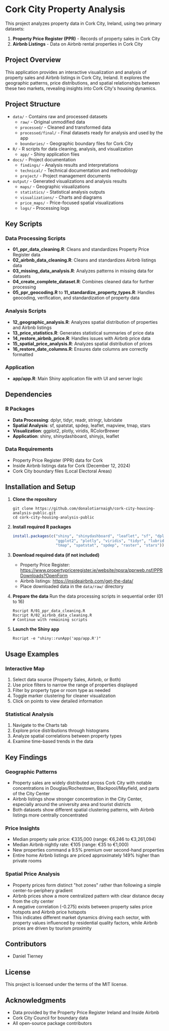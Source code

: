 # Cork City Property Analysis

This project analyzes property data in Cork City, Ireland, using two primary datasets:

1. **Property Price Register (PPR)** - Records of property sales in Cork City
2. **Airbnb Listings** - Data on Airbnb rental properties in Cork City

## Project Overview

This application provides an interactive visualization and analysis of property sales and Airbnb listings in Cork City, Ireland. It explores the geographic patterns, price distributions, and spatial relationships between these two markets, revealing insights into Cork City's housing dynamics.

## Project Structure

- `data/` - Contains raw and processed datasets
  - `raw/` - Original unmodified data
  - `processed/` - Cleaned and transformed data
  - `processed/final/` - Final datasets ready for analysis and used by the app
  - `boundaries/` - Geographic boundary files for Cork City
- `R/` - R scripts for data cleaning, analysis, and visualization
  - `app/` - Shiny application files
- `docs/` - Project documentation
  - `findings/` - Analysis results and interpretations
  - `technical/` - Technical documentation and methodology
  - `project/` - Project management documents
- `output/` - Generated visualizations and analysis results
  - `maps/` - Geographic visualizations
  - `statistics/` - Statistical analysis outputs
  - `visualizations/` - Charts and diagrams
  - `price_maps/` - Price-focused spatial visualizations
  - `logs/` - Processing logs

## Key Scripts

### Data Processing Scripts

- **01_ppr_data_cleaning.R**: Cleans and standardizes Property Price Register data
- **02_airbnb_data_cleaning.R**: Cleans and standardizes Airbnb listings data
- **03_missing_data_analysis.R**: Analyzes patterns in missing data for datasets
- **04_create_complete_dataset.R**: Combines cleaned data for further processing
- **05_ppr_geocoding.R** to **11_standardize_property_types.R**: Handles geocoding, verification, and standardization of property data

### Analysis Scripts

- **12_geographic_analysis.R**: Analyzes spatial distribution of properties and Airbnb listings
- **13_price_statistics.R**: Generates statistical summaries of price data
- **14_restore_airbnb_price.R**: Handles issues with Airbnb price data
- **15_spatial_price_analysis.R**: Analyzes spatial distribution of prices
- **16_restore_date_columns.R**: Ensures date columns are correctly formatted

### Application

- **app/app.R**: Main Shiny application file with UI and server logic

## Dependencies

### R Packages

- **Data Processing**: dplyr, tidyr, readr, stringr, lubridate
- **Spatial Analysis**: sf, spatstat, spdep, leaflet, mapview, tmap, stars
- **Visualization**: ggplot2, plotly, viridis, RColorBrewer
- **Application**: shiny, shinydashboard, shinyjs, leaflet

### Data Requirements

- Property Price Register (PPR) data for Cork
- Inside Airbnb listings data for Cork (December 12, 2024)
- Cork City boundary files (Local Electoral Areas)

## Installation and Setup

1. **Clone the repository**
   ```
   git clone https://github.com/donalotiarnaigh/cork-city-housing-analysis-public.git
   cd cork-city-housing-analysis-public
   ```

2. **Install required R packages**
   ```R
   install.packages(c("shiny", "shinydashboard", "leaflet", "sf", "dplyr", 
                      "ggplot2", "plotly", "viridis", "tidyr", "lubridate",
                      "tmap", "spatstat", "spdep", "raster", "stars"))
   ```

3. **Download required data (if not included)**
   - Property Price Register: https://www.propertypriceregister.ie/website/npsra/pprweb.nsf/PPRDownloads?OpenForm
   - Airbnb listings: https://insideairbnb.com/get-the-data/
   - Place downloaded data in the `data/raw/` directory

4. **Prepare the data**
   Run the data processing scripts in sequential order (01 to 16)
   ```
   Rscript R/01_ppr_data_cleaning.R
   Rscript R/02_airbnb_data_cleaning.R
   # Continue with remaining scripts
   ```

5. **Launch the Shiny app**
   ```
   Rscript -e "shiny::runApp('app/app.R')"
   ```

## Usage Examples

### Interactive Map

1. Select data source (Property Sales, Airbnb, or Both)
2. Use price filters to narrow the range of properties displayed
3. Filter by property type or room type as needed
4. Toggle marker clustering for cleaner visualization
5. Click on points to view detailed information

### Statistical Analysis

1. Navigate to the Charts tab
2. Explore price distributions through histograms
3. Analyze spatial correlations between property types
4. Examine time-based trends in the data

## Key Findings

### Geographic Patterns

- Property sales are widely distributed across Cork City with notable concentrations in Douglas/Rochestown, Blackpool/Mayfield, and parts of the City Center
- Airbnb listings show stronger concentration in the City Center, especially around the university area and tourist districts
- Both datasets show different spatial clustering patterns, with Airbnb listings more centrally concentrated

### Price Insights

- Median property sale price: €335,000 (range: €6,246 to €3,261,094)
- Median Airbnb nightly rate: €105 (range: €35 to €1,000)
- New properties command a 9.5% premium over second-hand properties
- Entire home Airbnb listings are priced approximately 149% higher than private rooms

### Spatial Price Analysis

- Property prices form distinct "hot zones" rather than following a simple center-to-periphery gradient
- Airbnb prices show a more centralized pattern with clear distance decay from the city center
- A negative correlation (-0.275) exists between property sales price hotspots and Airbnb price hotspots
- This indicates different market dynamics driving each sector, with property values influenced by residential quality factors, while Airbnb prices are driven by tourism proximity

## Contributors

- Daniel Tierney

## License

This project is licensed under the terms of the MIT license.

## Acknowledgments

- Data provided by the Property Price Register Ireland and Inside Airbnb
- Cork City Council for boundary data
- All open-source package contributors 
